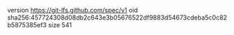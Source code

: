 version https://git-lfs.github.com/spec/v1
oid sha256:457724308d08db2c643e3b05676522df9883d54673cdeba5c0c82b5875385ef3
size 541
